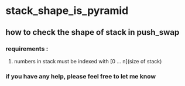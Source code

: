 # stack_shape_is_pyramid
## how to check the shape of stack in push_swap  
### requirements :  
1. numbers in stack must be indexed with [0 ... n](size of stack)  
### if you have any help, please feel free to let me know
